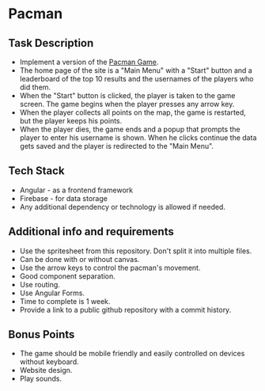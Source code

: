# Pacman
## Task Description
- Implement a version of the [Pacman Game](https://www.google.com/logos/2010/pacman10-i.html).
- The home page of the site is a "Main Menu" with a "Start" button and a leaderboard of the top 10 results and the usernames of the players who did them.
- When the "Start" button is clicked, the player is taken to the game screen. The game begins when the player presses any arrow key.
- When the player collects all points on the map, the game is restarted, but the player keeps his points.
- When the player dies, the game ends and a popup that prompts the player to enter his username is shown. When he clicks continue the data gets saved and  the player is redirected to the "Main Menu".

## Tech Stack
- Angular - as a frontend framework
- Firebase - for data storage
- Any additional dependency or technology is allowed if needed.

## Additional info and requirements
- Use the spritesheet from this repository. Don't split it into multiple files.
- Can be done with or without canvas.
- Use the arrow keys to control the pacman's movement.
- Good component separation.
- Use routing.
- Use Angular Forms.
- Time to complete is 1 week.
- Provide a link to a public github repository with a commit history.

## Bonus Points
- The game should be mobile friendly and easily controlled on devices without keyboard.
- Website design.
- Play sounds.
